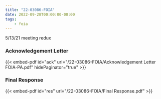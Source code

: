 ```yaml
---
title: "22-03086-FOIA"
date: 2022-09-28T00:00:00-00:00
tags:
    - foia
---
```


5/13/21 meeting redux

### Acknowledgement Letter

{{< embed-pdf id="ack" url="/22-03086-FOIA/Acknowledgement Letter FOIA-PA.pdf" hidePaginator="true" >}}

### Final Response

{{< embed-pdf id="res" url="/22-03086-FOIA/Final Response.pdf" >}}
